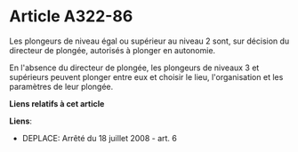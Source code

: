 # Article A322-86

Les plongeurs de niveau égal ou supérieur au niveau 2 sont, sur décision du directeur de plongée, autorisés à plonger en
autonomie.

En l'absence du directeur de plongée, les plongeurs de niveaux 3 et supérieurs peuvent plonger entre eux et choisir le lieu,
l'organisation et les paramètres de leur plongée.

**Liens relatifs à cet article**

**Liens**:

  - DEPLACE: Arrêté du 18 juillet 2008 - art. 6
